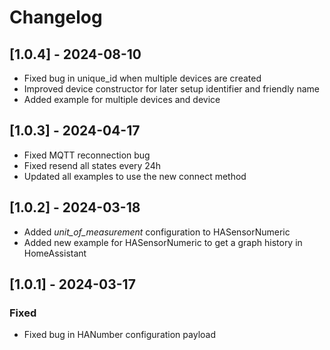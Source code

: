 # Changelog

## [1.0.4] - 2024-08-10

 - Fixed bug in unique_id when multiple devices are created
 - Improved device constructor for later setup identifier and friendly name
 - Added example for multiple devices and device

## [1.0.3] - 2024-04-17

- Fixed MQTT reconnection bug
- Fixed resend all states every 24h
- Updated all examples to use the new connect method

## [1.0.2] - 2024-03-18

- Added *unit_of_measurement* configuration to HASensorNumeric
- Added new example for HASensorNumeric to get a graph history in HomeAssistant

## [1.0.1] - 2024-03-17

### Fixed

- Fixed bug in HANumber configuration payload
